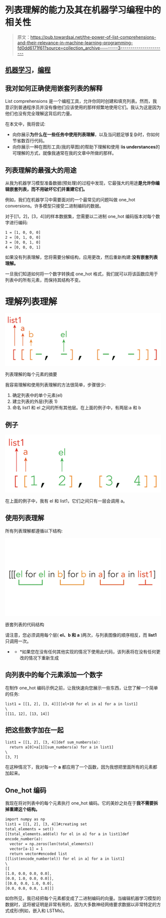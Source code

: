 # 列表理解的能力及其在机器学习编程中的相关性

> 原文：<https://pub.towardsai.net/the-power-of-list-comprehensions-and-their-relevance-in-machine-learning-programming-fd0dd6171f61?source=collection_archive---------3----------------------->

## [机器学习](https://towardsai.net/p/category/machine-learning)，[编程](https://towardsai.net/p/category/programming)

## 我对如何正确使用嵌套列表的解释

List comprehensions 是一个编程工具，允许你同时创建和填充列表。然而，我意识到普通程序员并没有像他们应该使用的那样频繁地使用它们。我认为这是因为他们也没有完全理解这背后的力量。

在本文中，我将尝试:

*   向你展示**为什么在一些任务中使用列表理解**，以及当问题足够复杂时，你如何节省数百行代码。
*   向你展示一种在图形工具(我的草图)的帮助下理解和使用 l**is understances**的可理解的方式，就像我通常在我的文章中所做的那样。

## 列表理解的最强大的用途

从我为机器学习模型准备数据(预处理)的过程中发现，它最强大的用途**是允许你编辑嵌套列表，而不用破坏它们并重建它们。**

例如，我们在机器学习中需要面对的一个最常见的问题叫做 one_hot conversions。许多模型只接受二进制编码的数据。

对于[[1，2]，[3，4]]的样本数据集，您需要以二进制 one_hot 编码版本对每个数字进行编码:

```
1 = [1, 0, 0, 0]
2 = [0, 1, 0, 0]
3 = [0, 0, 1, 0]
4 = [0, 0, 0, 1]
```

如果没有列表理解，您将需要分解结构，应用更改，然后重新构建:**没有嵌套列表理解。**

一旦我们知道如何将一个数字转换成 one_hot 格式，我们就可以将该函数应用于列表中的所有元素，而保持其结构不变。

# 理解列表理解

![](img/1d34426060384398f4f6a9a2fd347b36.png)

列表理解的每个元素的摘要

我容易理解和使用列表理解的方法很简单，步骤很少:

1.  确定列表中的单个元素(el)
2.  建立列表的外层(列表 1)
3.  命名 list1 和 el 之间的所有其他层。在上面的例子中，有两层:a 和 b

## 例子

![](img/1fbc881de977fff66a7bbab45bfb4df5.png)

在上面的例子中，我有 el 和 list1，它们之间只有一层会调用 a。

## 使用列表理解

所有列表理解都遵循以下结构:

![](img/63f5e31fad82635bc88a1dfd05801e13.png)

嵌套列表的代码结构

请注意，您必须调用每个层( **el、b 和 a** )两次，与列表图像的顺序相反，而 **list1** 只调用一次。

* * *如果您在没有任何其他实现的情况下使用此代码，该列表将在没有任何更改的情况下重新生成

## 向列表中的每个元素添加一个数字

在制作 one_hot 编码示例之前，让我快速向您展示一些东西，让您了解一个简单的任务:

```
list1 = [[1, 2], [3, 4]][[el+10 for el in a] for a in list1]
\
[[11, 12], [13, 14]]
```

## 把这些数字加在一起

```
list1 = [[1, 2], [3, 4]]def sum_numbers(a):
  return a[0]+a[1][sum_numbers(a) for a in list1]
\
[3, 7]
```

在这种情况下，我对每一个 **a** 都应用了一个函数，因为我想把里面所有的元素都加起来。

## One_hot 编码

我现在将对列表中的每个元素执行 one_hot 编码。它的美妙之处在于**我不需要拆掉重建这个结构。**

```
import numpy as np
list1 = [[1, 2], [3, 4]]#creating set
total_elements = set()
[[total_elements.add(el) for el in a] for a in list1]def encode_number(a):
  vector = np.zeros(len(total_elements))
  vector[a-1] = 1
  return vector#encoded list
[[list(encode_number(el)) for el in a] for a in list1]
\
[[
[1.0, 0.0, 0.0, 0.0], 
[0.0, 1.0, 0.0, 0.0]],  
[[0.0, 0.0, 1.0, 0.0], 
[0.0, 0.0, 0.0, 1.0]]]
```

如你所见，我已经把每个元素都变成了二进制编码的向量。当编辑机器学习模型的数据时，这将被证明是非常有用的，因为大多数神经网络要求数据以非常特定的方式成形(例如，嵌入和 LSTMs)。